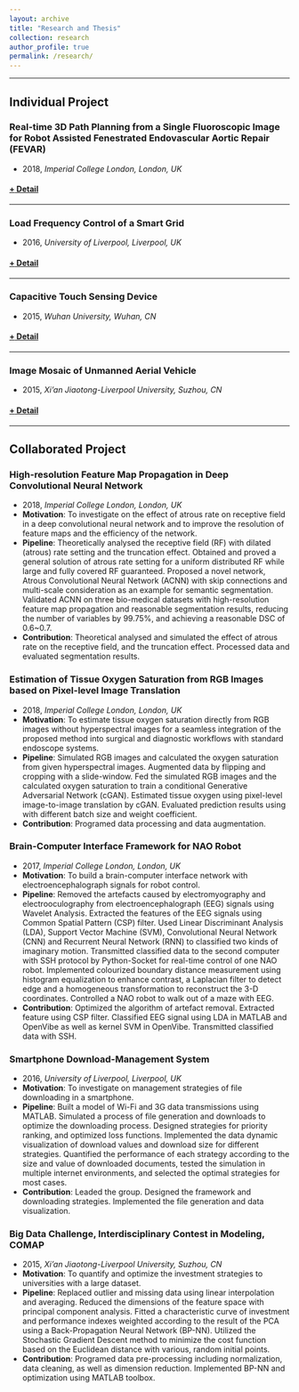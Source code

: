 ```yaml
---
layout: archive
title: "Research and Thesis"
collection: research
author_profile: true
permalink: /research/ 
---
```


<hr color="000000"/>

## Individual Project

### <b>Real-time 3D Path Planning from a Single Fluoroscopic Image for Robot Assisted Fenestrated Endovascular Aortic Repair (FEVAR)</b>
* 2018, _Imperial College London, London, UK_
<h4><a href="javascript:void(0)" class="dsphead" onclick="dsp(this)"><span class="dspchar">+</span> Detail</a></h4>
<div class="dspcont" style='display:none;'>
  <fieldset>
  <ul>
    <li><b>Motivation</b>: To navigate robot-assisted fenestrated endovascular aortic repair.</li>
    <li><b>Pipeline</b>: 
      <ul>
        <li>Segmented Abdominal Aortic Aneurysm (AAA) using U-Net with data augmentation of grey value variation instead of rotation and mirroring to avoid overfitting caused by relatively small intra-subject variation of intensity and translation. </li>
        <li>Extracted the largest connected area from the segmented volume and reconstruct the 3D AAA shape using marching cube. </li>
        <li>Extracted the centrelines of AAA from CTA and fluoroscopy image. </li>
        <li>Establish the correspondence between the 3D preoperative and 2D intra-operative AAA skeletons using a proposed graph matching method. </li>
        <li>Deformed the 3D skeletons using thin plate spline with regularization in respect to skeleton length and smoothness to implement the deformable 2D/3D registration. </li>
        <li>Validate the proposed framework on simulation, phantom and patient AAA data sets, achieving 3D distance error of 2mm in the phantom setup. </li>
        <li>Obtained also performance advantages in terms of accuracy, robustness and time-efficiency.</li>
      </ul>
    </li>
    <li>[<u><a href="https://jianqingzheng.github.io/publication/HSMR2018-abdominal_zheng">publication</a></u>]</li>
  </ul>
  <br/>
  <img src='/images/aaaseg2d_2.gif' />
  <img src='/images/aaaseg3d.png' />
  <img src='/images/aaareg.jpg' />
  </fieldset>
</div>
<hr color="#FFFFFF" />

### <b>Load Frequency Control of a Smart Grid</b>
* 2016, _University of Liverpool, Liverpool, UK_
<h4><a href="javascript:void(0)" class="dsphead" onclick="dsp(this)"><span class="dspchar">+</span> Detail</a></h4>
<div class="dspcont" style='display:none;'>
  <fieldset>
  <ul>
    <li><b>Motivation</b>: To investigate on the potential usage of direct load control in load frequency control of a smart grid.</li>
    <li><b>Pipeline</b>: 
      <ul>
        <li>Built a mathematical model and the simulated one of Load Frequency Control and Direct Load Control in a multi-area power system. </li>
        <li>Decoupled frequency of each area by solving an equivalent optimization problem of minimizing flow network. </li>
        <li>Utilized direct controlled load to improve the efficiency and stability of the power system and validated the results with simulation.</li>
      </ul>
    </li>
  </ul>
  <br/>
  <img src='/images/powersystem.jpg' />
  <img src='/images/frequencydev.jpg' />
  </fieldset>
</div>
<hr color="#FFFFFF" />

### <b>Capacitive Touch Sensing Device</b>
* 2015, _Wuhan University, Wuhan, CN_
<h4><a href="javascript:void(0)" class="dsphead" onclick="dsp(this)"><span class="dspchar">+</span> Detail</a></h4>
<div class="dspcont" style='display:none;'>
  <fieldset>
  <ul>
    <li><b>Motivation</b>: To design and develop a capacitive touch sensing module used in toys.</li>
    <li><b>Pipeline</b>: 
      <ul>
        <li>Designed a printed circuit board and the coniguration of capacitance sensor and the sensing circuit.</li>
        <li>Analyzed electromagnetic coupling. Added an identification wire to each connected signal wire to compensate for current errors caused by the stray capacitances and parasitic capacitances between the connected wires and ground wire. </li>
        <li>Applied logic circuits to filter fake signals triggered by noise.</li>
      </ul>
    </li>
    <li>[<u><a href="https://jianqingzheng.github.io/publication/UMP2016-logic_zheng">patent</a></u>]</li>
  </ul>
  <br/>
  <img src='/images/patent1.png' />
  <img src='/images/patent2.png' />
  </fieldset>
</div>
<hr color="#FFFFFF" />

### <b>Image Mosaic of Unmanned Aerial Vehicle</b>
* 2015, _Xi’an Jiaotong-Liverpool University, Suzhou, CN_
<h4><a href="javascript:void(0)" class="dsphead" onclick="dsp(this)"><span class="dspchar">+</span> Detail</a></h4>
<div class="dspcont" style='display:none;'>
  <fieldset>
  <ul>
    <li><b>Motivation</b>: To implement an automatic program for image mosaic for a unmanned aerial vehicle.</li>
    <li><b>Pipeline</b>: 
      <ul>
        <li>Implemented noise reduction using a Wiener filter. Utilized the random sample consensus algorithm for image registration based on feature points extracted by the Scale-Invariant Feature Transform in MATLAB.</li>
        <li>Applied weighted averaging to image fusion. </li>
        <li>Completed a MATLAB program that implemented an automatic image mosaic for given photos.</li>
      </ul>
    </li>
  </ul>
  <br/>
  </fieldset>
</div>

***

## Collaborated Project

### <b>High-resolution Feature Map Propagation in Deep Convolutional Neural Network</b>
* 2018, _Imperial College London, London, UK_
* __Motivation__: To investigate on the effect of atrous rate on receptive field in a deep convolutional neural network and to improve the resolution of feature maps and the efficiency of the network.
* __Pipeline__: Theoretically analysed the receptive field (RF) with dilated (atrous) rate setting and the truncation effect. Obtained and proved a general solution of atrous rate setting for a uniform distributed RF while large and fully covered RF guaranteed. Proposed a novel network, Atrous Convolutional Neural Network (ACNN) with skip connections and multi-scale consideration as an example for semantic segmentation. Validated ACNN on three bio-medical datasets with high-resolution feature map propagation and reasonable segmentation results, reducing the number of variables by 99.75%, and achieving a reasonable DSC of 0.6~0.7.
* __Contribution__: Theoretical analysed and simulated the effect of atrous rate on the receptive field, and the truncation effect. Processed data and evaluated segmentation results.

### Estimation of Tissue Oxygen Saturation from RGB Images based on Pixel-level Image Translation
* 2018, _Imperial College London, London, UK_
* __Motivation__: To estimate tissue oxygen saturation directly from RGB images without hyperspectral images for a seamless integration of the proposed method into surgical and diagnostic workflows with standard endoscope systems.
* __Pipeline__: Simulated RGB images and calculated the oxygen saturation from given hyperspectral images. Augmented data by flipping and cropping with a slide-window. Fed the simulated RGB images and the calculated oxygen saturation to train a conditional Generative Adversarial Network (cGAN). Estimated tissue oxygen using pixel-level image-to-image translation by cGAN. Evaluated prediction results using with different batch size and weight coefficient.
* __Contribution__: Programed data processing and data augmentation.

### <b>Brain-Computer Interface Framework for NAO Robot</b>
* 2017, _Imperial College London, London, UK_
* __Motivation__: To build a brain-computer interface network with electroencephalograph signals for robot control.
* __Pipeline__: Removed the artefacts caused by electromyography and electrooculography from electroencephalograph (EEG) signals using Wavelet Analysis. Extracted the features of the EEG signals using Common Spatial Pattern (CSP) filter. Used Linear Discriminant Analysis (LDA), Support Vector Machine (SVM), Convolutional Neural Network (CNN) and Recurrent Neural Network (RNN) to classified two kinds of imaginary motion. Transmitted classified data to the second computer with SSH protocol by Python-Socket for real-time control of one NAO robot. Implemented colourized boundary distance measurement using histogram equalization to enhance contrast, a Laplacian filter to detect edge and a homogeneous transformation to reconstruct the 3-D coordinates. Controlled a NAO robot to walk out of a maze with EEG.
* __Contribution__: Optimized the algorithm of artefact removal. Extracted feature using CSP filter. Classified EEG signal using LDA in MATLAB and OpenVibe as well as kernel SVM in OpenVibe. Transmitted classified data with SSH. 

### <b>Smartphone Download-Management System</b>
* 2016, _University of Liverpool, Liverpool, UK_
* __Motivation__: To investigate on management strategies of file downloading in a smartphone.
* __Pipeline__: Built a model of Wi-Fi and 3G data transmissions using MATLAB. Simulated a process of file generation and downloads to optimize the downloading process. Designed strategies for priority ranking, and optimized loss functions. Implemented the data dynamic visualization of download values and download size for different strategies. Quantified the performance of each strategy according to the size and value of downloaded documents, tested the simulation in multiple internet environments, and selected the optimal strategies for most cases.
* __Contribution__: Leaded the group. Designed the framework and downloading strategies. Implemented the file generation and data visualization.

### Big Data Challenge, Interdisciplinary Contest in Modeling, COMAP
* 2015, _Xi’an Jiaotong-Liverpool University, Suzhou, CN_
* __Motivation__: To quantify and optimize the investment strategies to universities with a large dataset.
* __Pipeline__: Replaced outlier and missing data using linear interpolation and averaging. Reduced the dimensions of the feature space with principal component analysis. Fitted a characteristic curve of investment and performance indexes weighted according to the result of the PCA using a Back-Propagation Neural Network (BP-NN). Utilized the Stochastic Gradient Descent method to minimize the cost function based on the Euclidean distance with various, random initial points.
* __Contribution__: Programed data pre-processing including normalization, data cleaning, as well as dimension reduction. Implemented BP-NN and optimization using MATLAB toolbox.
